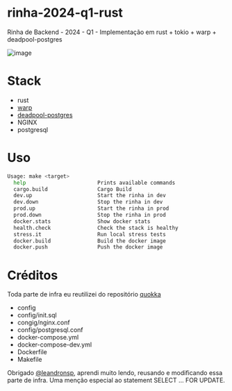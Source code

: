 # rinha-2024-q1-rust
Rinha de Backend - 2024 - Q1 - Implementação em rust + tokio + warp + deadpool-postgres

![image](https://github.com/ddanielvaz/rinha-2024-q1-rust/assets/4839159/f82726ac-e2b7-49d4-85f0-eb50b2f21886)

# Stack
- rust
- [warp](https://github.com/seanmonstar/warp)
- [deadpool-postgres](https://github.com/bikeshedder/deadpool)
- NGINX
- postgresql

# Uso
```bash
Usage: make <target>
  help                       Prints available commands
  cargo.build                Cargo Build
  dev.up                     Start the rinha in dev
  dev.down                   Stop the rinha in dev
  prod.up                    Start the rinha in prod
  prod.down                  Stop the rinha in prod
  docker.stats               Show docker stats
  health.check               Check the stack is healthy
  stress.it                  Run local stress tests
  docker.build               Build the docker image
  docker.push                Push the docker image
```

# Créditos
Toda parte de infra eu reutilizei do repositório [quokka](https://github.com/leandronsp/quokka/)
- config
- config/init.sql
- congig/nginx.conf
- config/postgresql.conf
- docker-compose.yml
- docker-compose-dev.yml
- Dockerfile
- Makefile

Obrigado [@leandronsp](https://github.com/leandronsp), aprendi muito lendo, reusando e modificando essa parte de infra. Uma menção especial ao statement SELECT ... FOR UPDATE.
